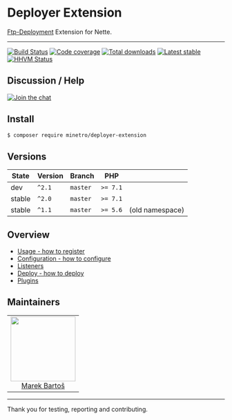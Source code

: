 # Deployer Extension

[Ftp-Deployment](https://github.com/dg/ftp-deployment) Extension for Nette. 

-----

[![Build Status](https://img.shields.io/travis/minetro/deployer-extension.svg?style=flat-square)](https://travis-ci.org/minetro/deployer-extension)
[![Code coverage](https://img.shields.io/coveralls/minetro/deployer-extension.svg?style=flat-square)](https://coveralls.io/r/minetro/deployer-extension)
[![Total downloads](https://img.shields.io/packagist/dt/minetro/deployer-extension.svg?style=flat-square)](https://packagist.org/packages/minetro/deployer-extension)
[![Latest stable](https://img.shields.io/packagist/v/minetro/deployer-extension.svg?style=flat-square)](https://packagist.org/packages/minetro/deployer-extension)
[![HHVM Status](https://img.shields.io/hhvm/minetro/deployer-extension.svg?style=flat-square)](http://hhvm.h4cc.de/package/minetro/deployer-extension)

## Discussion / Help

[![Join the chat](https://img.shields.io/gitter/room/minetro/nette.svg?style=flat-square)](https://gitter.im/minetro/nette?utm_source=badge&utm_medium=badge&utm_campaign=pr-badge&utm_content=badge)

## Install
```sh
$ composer require minetro/deployer-extension
```

## Versions

| State       | Version | Branch   | PHP      |                 |
|-------------|---------|----------|----------|-----------------|
| dev         | `^2.1`  | `master` | `>= 7.1` |                 |
| stable      | `^2.0`  | `master` | `>= 7.1` |                 |
| stable      | `^1.1`  | `master` | `>= 5.6` | (old namespace) |

## Overview

- [Usage - how to register](./docs/README.md#usage)
- [Configuration - how to configure](./docs/README.md#configuration)
- [Listeners](./docs/README.md#listeners)
- [Deploy - how to deploy](./docs/README.md#deploy)
- [Plugins](./docs/README.md#plugins)

## Maintainers

<table>
  <tbody>
    <tr>
      <td align="center">
        <a href="https://github.com/mabar">
            <img width="150" height="150" src="https://avatars0.githubusercontent.com/u/20974277?s=400&v=4">
        </a>
        </br>
        <a href="https://github.com/mabar">Marek Bartoš</a>
      </td>
    </tr>
  <tbody>
</table>

-----

Thank you for testing, reporting and contributing.